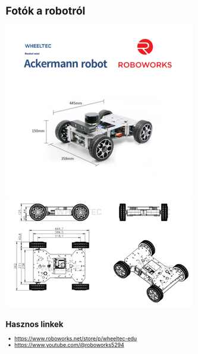 # Fotók a robotról

![main](wheeltec_roboworks_ack01.png)
![dimensions](wheeltec_dimensions01.png)

## Hasznos linkek
- https://www.roboworks.net/store/p/wheeltec-edu
- https://www.youtube.com/@roboworks5294
